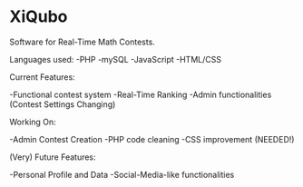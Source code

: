 # XiQubo
Software for Real-Time Math Contests.

Languages used:
-PHP
-mySQL
-JavaScript
-HTML/CSS

Current Features:

-Functional contest system
-Real-Time Ranking
-Admin functionalities (Contest Settings Changing)

Working On:

-Admin Contest Creation
-PHP code cleaning
-CSS improvement (NEEDED!)

(Very) Future Features:

-Personal Profile and Data
-Social-Media-like functionalities


